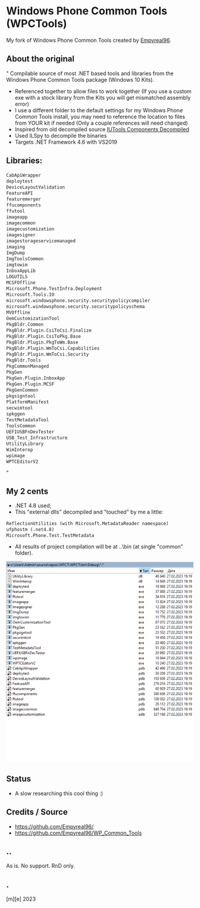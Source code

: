 # Windows Phone Common Tools (WPCTools)

My fork of Windows Phone Common Tools created by [Empyreal96](https://github.com/Empyreal96/). 

## About the original

"
Compilable source of most .NET based tools and libraries from the Windows Phone Common Tools package (Windows 10 Kits). 

- Referenced together to allow files to work together (If you use a custom exe with a stock library from the Kits you will get mismatched assembly error)
- I use a different folder to the default settings for my Windows Phone Common Tools install, you may need to reference the location to files from YOUR kit if needed (Only a couple references will need changed)
- Inspired from old decompiled source [IUTools Components Decompiled](https://github.com/Empyreal96/IUTool_components_decompiled)
- Used ILSpy to decompile the binaries
- Targets .NET Framework 4.6 with VS2019


## Libraries:

```
CabApiWrapper
deploytest
DeviceLayoutValidation
FeatureAPI
featuremerger
ffucomponents
ffutool
imageapp
imagecommon
imagecustomization
imagesigner
imagestorageservicemanaged
imaging
ImgDump
ImgToolsCommon
imgtowim
InboxAppLib
LOGUTILS
MCSFOffline
Microsoft.Phone.TestInfra.Deployment
Microsoft.Tools.IO
microsoft.windowsphone.security.securitypolicycompiler
microsoft.windowsphone.security.securitypolicyschema
MVOffline
OemCustomizationTool
PkgBldr.Common
PkgBldr.Plugin.CsiToCsi.Finalize
PkgBldr.Plugin.CsiToPkg.Base
PkgBldr.Plugin.PkgToWm.Base
PkgBldr.Plugin.WmToCsi.Capabilities
PkgBldr.Plugin.WmToCsi.Security
PkgBldr.Tools
PkgCommonManaged
PkgGen
PkgGen.Plugin.InboxApp
PkgGen.Plugin.MCSF
PkgGenCommon
pkgsigntool
PlatformManifest
secwimtool
spkggen
TestMetadataTool
ToolsCommon
UEFIUSBFnDevTester
USB_Test_Infrastructure
UtilityLibrary
WimInterop
wpimage
WPTCEditorV2
```
"


## My 2 cents
- .NET 4.8 used;
- This "external dlls" decompiled and "touched" by me a little:
```
ReflectionUtilities (with Microsoft.MetadataReader namespace)
ufphostm (.net4.8)
Microsoft.Phone.Test.TestMetadata
```

- All results of project compilation will be at ..\bin (at single "common" folder). 

![Shot1](Images/shot1.png)


## Status
- A slow researching this cool thing :)


## Credits / Source 
- https://github.com/Empyreal96/
- https://github.com/Empyreal96/WP_Common_Tools


## ..
As is. No support. RnD only.

## .
[m][e] 2023